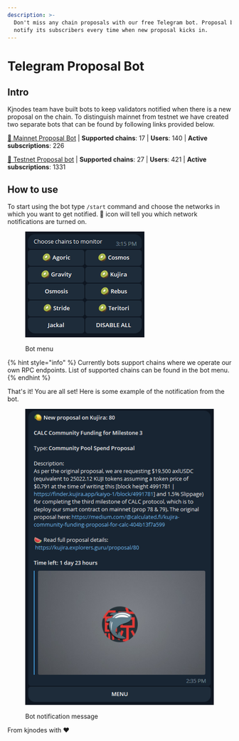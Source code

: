 ```yaml
---
description: >-
  Don't miss any chain proposals with our free Telegram bot. Proposal bot will
  notify its subscribers every time when new proposal kicks in.
---
```


# Telegram Proposal Bot

## Intro

Kjnodes team have built bots to keep validators notified when there is a new proposal on the chain. To distinguish mainnet from testnet we have created two separate bots that can be found by following links provided below.

[🤖 Mainnet Proposal Bot](https://t.me/kjnodes\_proposal\_bot) | **Supported chains**: 17 | **Users**: 140 | **Active subscriptions**: 226

[🤖 Testnet Proposal bot](https://t.me/kjnodes\_testnet\_proposal\_bot) | **Supported chains**: 27 | **Users**: 421 | **Active subscriptions**: 1331

## How to use

To start using the bot type `/start` command and choose the networks in which you want to get notified. 🥝 icon will tell you which network notifications are turned on.

<figure><img src="../.gitbook/assets/proposal_bot_menu.png" alt=""><figcaption><p>Bot menu</p></figcaption></figure>

{% hint style="info" %}
Currently bots support chains where we operate our own RPC endpoints. List of supported chains can be found in the bot menu.
{% endhint %}

That's it! You are all set! Here is some example of the notification from the bot.

<figure><img src="../.gitbook/assets/proposal_bot.png" alt=""><figcaption><p>Bot notification message</p></figcaption></figure>

From kjnodes with :heart:

